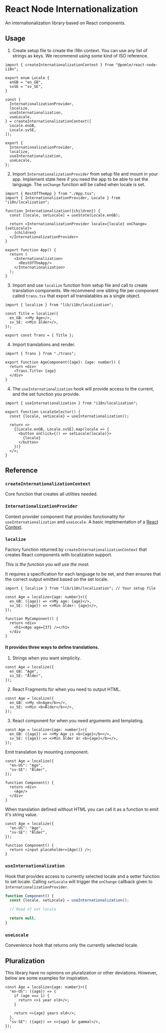 # React Node Internationalization

An internationalization library based on React components.

## Usage

1. Create setup file to create the i18n context. You can use any list of strings as keys. We recommend using some kind of ISO reference.

```tsx
import { createInternationalizationContext } from "@pomle/react-node-i18n";

export enum Locale {
  enGB = "en_GB",
  svSE = "sv_SE",
}

const {
  InternationalizationProvider,
  localize,
  useInternationalization,
  useLocale,
} = createInternationalizationContext([
  Locale.enGB,
  Locale.svSE,
]);

export {
  InternationalizationProvider,
  localize,
  useInternationalization,
  useLocale,
};
```
   
2. Import `InternationalizationProvider` from setup file and mount in your app. Implement state here if you need the app to be able to set the language. The `onChange` function will be called when locale is set.

```tsx
import { RestOfTheApp } from "./App.tsx";
import { InternationalizationProvider, Locale } from "i18n/localization";

function Internationalization({children}) {
  const [locale, setLocale] = useState(Locale.enGB);

  return <InternationalizationProvider locale={locale} onChange={setLocale}>
    {children}
  </InternationalizationProvider>
}

export function App() {
  return (
    <Internationalization>
      <RestOfTheApp/>
    </Internationalization>
  );
}
```

3. Import and use `localize` function from setup file and call to create translation components. We recommend one sibling file per component called `trans.tsx` that export all translatables as a single object.

```tsx
import { localize } from "lib/i18n/localization";

const Title = localize({
  en_GB: <>My Age</>,
  sv_SE: <>Min ålder</>,
});

export const Trans = { Title };
```

4. Import translations and render.

```tsx
import { Trans } from "./trans";

export function AgeComponent({age}: {age: number}) {
  return <div>
    <Trans.Title> {age}
  </div>
}
```

4. The `useInternationalization` hook will provide access to the current, and the set function you provide.

```tsx
import { useInternationalization } from "i18n/localization";

export function LocaleSelector() {
  const {locale, setLocale} = useInternationalization();

  return <>
    {[Locale.enGB, Locale.svSE].map(locale => {
      <button onClick={() => setLocale(locale)}>
        {locale}
      </button>
    })}
  </>;
}
```

## Reference

### `createInternationalizationContext`

Core function that creates all utilities needed.


### `InternationalizationProvider`

Context provider component that provides functionality for `useInternationalization` and `useLocale`. A basic implementation of a [React Context](https://react.dev/learn/passing-data-deeply-with-context).


### `localize`

Factory function returned by `createInternationalizationContext` that creates React components with localization support.

*This is the function you will use the most.* 

It requires a specification for each language to be set, and then ensures that the correct output emitted based on the set locale.

```tsx
import { localize } from "lib/i18n/localization"; // Your setup file

const Age = localize<{age: number}>({
  en_GB: ({age}) => <>My age: {age}</>,
  sv_SE: ({age}) => <>Min ålder: {age}</>,
});

function MyComponent() {
  return <div>
    <h1><Age age={37} /></h1>
  </div
}
```

#### It provides three ways to define translations.

1. Strings when you want simplicity.
   
```tsx
const Age = localize({
  en_GB: "Age",
  sv_SE: "Ålder",
});
```

2. React Fragments for when you need to output HTML.
   
```tsx
const Age = localize({
  en_GB: <>My <b>Age</b></>,
  sv_SE: <>Min <b>Ålder</b></>,
});
```

3. React component for when you need arguments and templating.
   
```tsx
const Age = localize<{age: number}>({
  en_GB: ({age}) => <>My Age is <b>{age}</b></>,
  sv_SE: ({age}) => <>Min ålder är <b>{age}</b></>,
});
```

Emit translation by mounting component.

```tsx
const Age = localize({
  "en-US": "Age",
  "sv-SE": "Ålder",
});

function Component() {
  return <div>
    <Age/>
  </div>
}
```

When translation defined without HTML you can call it as a function to emit it's string value.

```tsx
const Age = localize({
  "en-US": "Age",
  "sv-SE": "Ålder",
});

function Component() {
  return <input placeholder={Age()} />;
}
```


### `useInternationalization`

Hook that provides access to currently selected locale and a setter function to set locale. Calling `setLocale` will trigger the `onChange` callback given to `InternationalizationProvider`.

```ts
function Component() {
  const {locale, setLocale} = useInternationalization();

  // Read of set locale

  return null;
}
```

### `useLocale`

Convenience hook that returns only the currently selected locale.


## Pluralization

This library have no opinions on pluralization or other deviations. However, below are some examples for inspiration.

```tsx
const Age = localize<{age: number}>({
  "en-US": ({age}) => {
    if (age === 1) {
      return <>1 year old</>;
    }

    return <>{age} years old</>;
  },
  "sv-SE": ({age}) => <>{age} år gammal</>,
});
```
